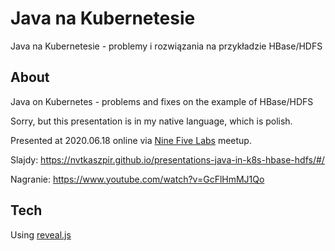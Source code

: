 # Java na Kubernetesie

Java na Kubernetesie - problemy i rozwiązania na przykładzie HBase/HDFS

## About

Java on Kubernetes - problems and fixes on the example of HBase/HDFS

Sorry, but this presentation is in my native language, which is polish.

Presented at 2020.06.18 online via [Nine Five Labs](https://ninefiveslabs.io/) meetup.

Slajdy: https://nvtkaszpir.github.io/presentations-java-in-k8s-hbase-hdfs/#/

Nagranie: https://www.youtube.com/watch?v=GcFlHmMJ1Qo

## Tech

Using [reveal.js](https://revealjs.com/)
